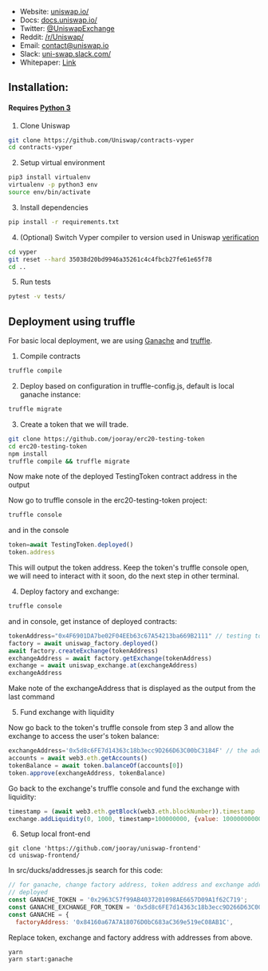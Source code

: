 * Website: [uniswap.io/](https://uniswap.io/)
* Docs: [docs.uniswap.io/](https://docs.uniswap.io/)
* Twitter: [@UniswapExchange](https://twitter.com/UniswapExchange)
* Reddit: [/r/Uniswap/](https://www.reddit.com/r/UniSwap/)
* Email: [contact@uniswap.io](mailto:contact@uniswap.io)
* Slack: [uni-swap.slack.com/](https://join.slack.com/t/uni-swap/shared_invite/enQtNDYwMjg1ODc5ODA4LWEyYmU0OGU1ZGQ3NjE4YzhmNzcxMDAyM2ExNzNkZjZjZjcxYTkwNzU0MGE3M2JkNzMxOTA2MzE2ZWM0YWQwNjU)
* Whitepaper: [Link](https://hackmd.io/C-DvwDSfSxuh-Gd4WKE_ig)

## Installation:

#### Requires [Python 3](https://www.python.org/download/releases/3.0/)

1) Clone Uniswap

```bash
git clone https://github.com/Uniswap/contracts-vyper
cd contracts-vyper
```

2) Setup virtual environment

```bash
pip3 install virtualenv
virtualenv -p python3 env
source env/bin/activate
```

3) Install dependencies

```bash
pip install -r requirements.txt
```

4) (Optional) Switch Vyper compiler to version used in Uniswap [verification](https://github.com/runtimeverification/verified-smart-contracts/tree/uniswap/uniswap)  

```bash
cd vyper
git reset --hard 35038d20bd9946a35261c4c4fbcb27fe61e65f78
cd ..
```

5) Run tests

```bash
pytest -v tests/
```

## Deployment using truffle

For basic local deployment, we are using
[Ganache](https://truffleframework.com/ganache) and
[truffle](https://truffleframework.com/).

1) Compile contracts

```bash
truffle compile
```

2) Deploy based on configuration in truffle-config.js, default is local
ganache instance:

```bash
truffle migrate
```

3) Create a token that we will trade.

```bash
git clone https://github.com/jooray/erc20-testing-token
cd erc20-testing-token
npm install
truffle compile && truffle migrate
```

Now make note of the deployed TestingToken contract address in the output 

Now go to truffle console in the erc20-testing-token project:

```bash
truffle console
```

and in the console

```javascript
token=await TestingToken.deployed()
token.address
```

This will output the token address. Keep the token's truffle console
open, we will need to interact with it soon, do the next step in other
terminal.

4) Deploy factory and exchange:

```bash
truffle console
```

and in console, get instance of deployed contracts:

```javascript
tokenAddress="0x4F6901DA7be02F04EEb63c67A54213ba669B2111" // testing token token address from above
factory = await uniswap_factory.deployed()
await factory.createExchange(tokenAddress)
exchangeAddress = await factory.getExchange(tokenAddress)
exchange = await uniswap_exchange.at(exchangeAddress)
exchangeAddress
```

Make note of the exchangeAddress that is displayed as the output from
the last command

5) Fund exchange with liquidity

Now go back to the token's truffle console from step 3 and allow the
exchange to access the user's token balance:

```javascript
exchangeAddress='0x5d8c6FE7d14363c18b3ecc9D266D63C00bC3184F' // the address from above
accounts = await web3.eth.getAccounts()
tokenBalance = await token.balanceOf(accounts[0])
token.approve(exchangeAddress, tokenBalance)
```

Go back to the exchange's truffle console and fund the exchange with
liquidity:

```javascript
timestamp = (await web3.eth.getBlock(web3.eth.blockNumber)).timestamp
exchange.addLiquidity(0, 1000, timestamp+100000000, {value: 1000000000000000000})
```

6) Setup local front-end

```
git clone 'https://github.com/jooray/uniswap-frontend'
cd uniswap-frontend/
```

In src/ducks/addresses.js search for this code:

```javascript
// for ganache, change factory address, token address and exchange address to your
// deployed 
const GANACHE_TOKEN = '0x2963C57f99AB4037201098AE6657D09A1f62C719';
const GANACHE_EXCHANGE_FOR_TOKEN = '0x5d8c6FE7d14363c18b3ecc9D266D63C00bC3184F';
const GANACHE = {
  factoryAddress: '0x84160a67A7A18076D0bC683aC369e519eC08AB1C',
```

Replace token, exchange and factory address with addresses from above.

```
yarn
yarn start:ganache
```
